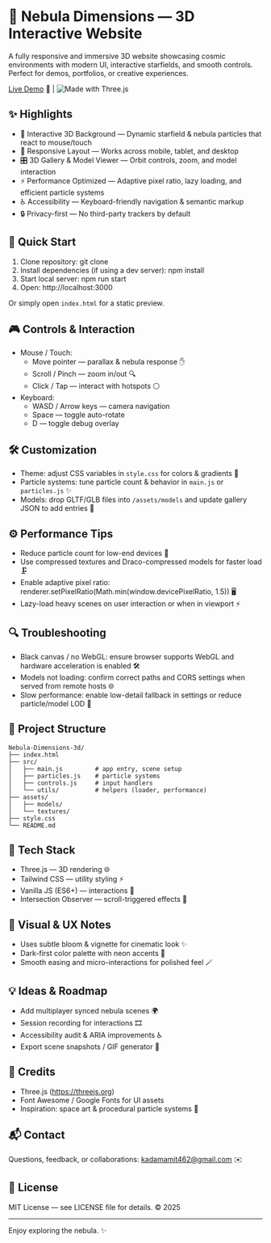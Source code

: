 # 🌌 Nebula Dimensions — 3D Interactive Website

A fully responsive and immersive 3D website showcasing cosmic environments with modern UI, interactive starfields, and smooth controls. Perfect for demos, portfolios, or creative experiences.


[Live Demo]([https://your-username.github.io/your-repo-name](https://piyushkadam96k.github.io/Nebula-Dimensions-3d/)) 🚀 | ![Made with Three.js]([https://img.shields.io/badge/Three.js-Style-Blue](https://piyushkadam96k.github.io/Nebula-Dimensions-3d/))

## ✨ Highlights

- 🔭 Interactive 3D Background — Dynamic starfield & nebula particles that react to mouse/touch
- 📱 Responsive Layout — Works across mobile, tablet, and desktop
- 🎛️ 3D Gallery & Model Viewer — Orbit controls, zoom, and model interaction
- ⚡ Performance Optimized — Adaptive pixel ratio, lazy loading, and efficient particle systems
- ♿ Accessibility — Keyboard-friendly navigation & semantic markup
- 🔒 Privacy-first — No third-party trackers by default

## 🚀 Quick Start

1. Clone repository:
   git clone <repo-url>
2. Install dependencies (if using a dev server):
   npm install
3. Start local server:
   npm run start
4. Open:
   http://localhost:3000

Or simply open `index.html` for a static preview.

## 🎮 Controls & Interaction

- Mouse / Touch:
  - Move pointer — parallax & nebula response ✋
  - Scroll / Pinch — zoom in/out 🔍
  - Click / Tap — interact with hotspots ⚪
- Keyboard:
  - WASD / Arrow keys — camera navigation
  - Space — toggle auto-rotate
  - D — toggle debug overlay

## 🛠️ Customization

- Theme: adjust CSS variables in `style.css` for colors & gradients 🎨  
- Particle systems: tune particle count & behavior in `main.js` or `particles.js` ✨  
- Models: drop GLTF/GLB files into `/assets/models` and update gallery JSON to add entries 📁

## ⚙️ Performance Tips

- Reduce particle count for low-end devices 🐢  
- Use compressed textures and Draco-compressed models for faster load 🗜️  
- Enable adaptive pixel ratio: renderer.setPixelRatio(Math.min(window.devicePixelRatio, 1.5)) 🖥️  
- Lazy-load heavy scenes on user interaction or when in viewport ⚡

## 🔍 Troubleshooting

- Black canvas / no WebGL: ensure browser supports WebGL and hardware acceleration is enabled 🛠️  
- Models not loading: confirm correct paths and CORS settings when served from remote hosts 🌐  
- Slow performance: enable low-detail fallback in settings or reduce particle/model LOD 🔧

## 📁 Project Structure

```
Nebula-Dimensions-3d/
├── index.html
├── src/
│   ├── main.js         # app entry, scene setup
│   ├── particles.js    # particle systems
│   ├── controls.js     # input handlers
│   └── utils/          # helpers (loader, performance)
├── assets/
│   ├── models/
│   └── textures/
├── style.css
└── README.md
```

## 🔧 Tech Stack

- Three.js — 3D rendering 🌐  
- Tailwind CSS — utility styling ⚡  
- Vanilla JS (ES6+) — interactions 🧠  
- Intersection Observer — scroll-triggered effects 👀

## 🎨 Visual & UX Notes

- Uses subtle bloom & vignette for cinematic look ✨  
- Dark-first color palette with neon accents 🌃  
- Smooth easing and micro-interactions for polished feel 🪄

## 💡 Ideas & Roadmap

- Add multiplayer synced nebula scenes 🌍  
- Session recording for interactions 🎞️  
- Accessibility audit & ARIA improvements ♿  
- Export scene snapshots / GIF generator 📸

## 🙏 Credits

- Three.js (https://threejs.org)  
- Font Awesome / Google Fonts for UI assets  
- Inspiration: space art & procedural particle systems 🌠

## 📬 Contact

Questions, feedback, or collaborations: kadamamit462@gmail.com ✉️

## 📝 License

MIT License — see LICENSE file for details. © 2025

---
Enjoy exploring the nebula. ✨
